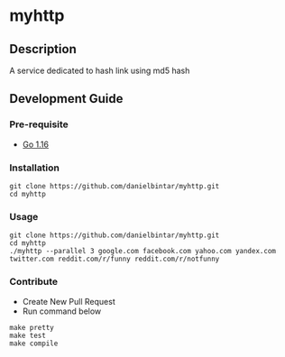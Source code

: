 # myhttp

## Description

A service dedicated to hash link using md5 hash

## Development Guide
### Pre-requisite
- [Go 1.16](https://github.com/bukalapak/sweetup/blob/master/golang/README.md)

### Installation
```
git clone https://github.com/danielbintar/myhttp.git
cd myhttp
```

### Usage
```
git clone https://github.com/danielbintar/myhttp.git
cd myhttp
./myhttp --parallel 3 google.com facebook.com yahoo.com yandex.com twitter.com reddit.com/r/funny reddit.com/r/notfunny
```

### Contribute
- Create New Pull Request
- Run command below
```
make pretty
make test
make compile
```


